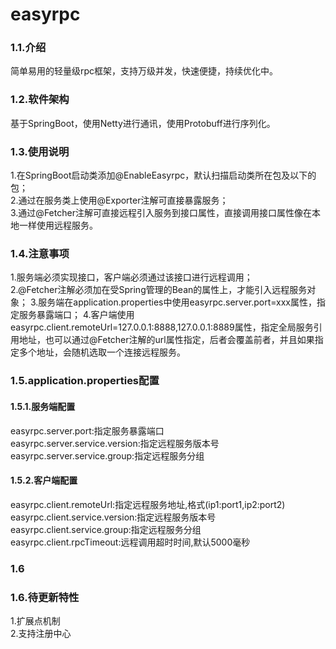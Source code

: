 # easyrpc  

### 1.1.介绍  

简单易用的轻量级rpc框架，支持万级并发，快速便捷，持续优化中。

### 1.2.软件架构  

基于SpringBoot，使用Netty进行通讯，使用Protobuff进行序列化。

### 1.3.使用说明  

1.在SpringBoot启动类添加@EnableEasyrpc，默认扫描启动类所在包及以下的包；  
2.通过在服务类上使用@Exporter注解可直接暴露服务；  
3.通过@Fetcher注解可直接远程引入服务到接口属性，直接调用接口属性像在本地一样使用远程服务。

### 1.4.注意事项

1.服务端必须实现接口，客户端必须通过该接口进行远程调用；  
2.@Fetcher注解必须加在受Spring管理的Bean的属性上，才能引入远程服务对象；
3.服务端在application.properties中使用easyrpc.server.port=xxx属性，指定服务暴露端口；
4.客户端使用easyrpc.client.remoteUrl=127.0.0.1:8888,127.0.0.1:8889属性，指定全局服务引用地址，也可以通过@Fetcher注解的url属性指定，后者会覆盖前者，并且如果指定多个地址，会随机选取一个连接远程服务。

### 1.5.application.properties配置  

#### 1.5.1.服务端配置  
easyrpc.server.port:指定服务暴露端口  
easyrpc.server.service.version:指定远程服务版本号  
easyrpc.server.service.group:指定远程服务分组  

#### 1.5.2.客户端配置 
easyrpc.client.remoteUrl:指定远程服务地址,格式(ip1:port1,ip2:port2)  
easyrpc.client.service.version:指定远程服务版本号  
easyrpc.client.service.group:指定远程服务分组  
easyrpc.client.rpcTimeout:远程调用超时时间,默认5000毫秒
  
### 1.6
### 1.6.待更新特性  
1.扩展点机制  
2.支持注册中心  
  
  


